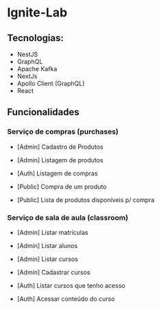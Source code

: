 # Ignite-Lab

## Tecnologias:

- NestJS
- GraphQL
- Apache Kafka
- NextJs
- Apollo Client (GraphQL)
- React

## Funcionalidades

### Serviço de compras (purchases)

- [Admin] Cadastro de Produtos
- [Admin] Listagem de produtos

- [Auth] Listagem de compras

- [Public] Compra de um produto
- [Public] Lista de produtos disponíveis p/ compra

### Serviço de sala de aula (classroom)

- [Admin] Listar matrículas
- [Admin] Listar alunos
- [Admin] Listar cursos
- [Admin] Cadastrar cursos

- [Auth] Listar cursos que tenho acesso
- [Auth] Acessar conteúdo do curso

